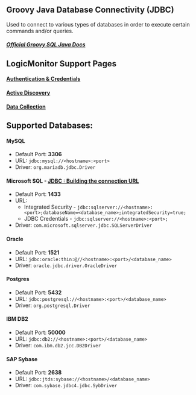 ## Groovy Java Database Connectivity (JDBC)

Used to connect to various types of databases in order to execute certain commands and/or queries.

##### [Official Groovy SQL Java Docs](http://docs.groovy-lang.org/latest/html/api/groovy/sql/Sql.html)

## LogicMonitor Support Pages

#### [Authentication & Credentials](https://www.logicmonitor.com/support/getting-started/advanced-logicmonitor-setup/defining-authentication-credentials/)

#### [Active Discovery](https://www.logicmonitor.com/support/datasources/active-discovery/jdbc-active-discovery/)

#### [Data Collection](https://www.logicmonitor.com/support/datasources/data-collection-methods/jdbc-data-collection/)

## Supported Databases:

#### MySQL
  * Default Port: __3306__
  * URL: ```jdbc:mysql://<hostname>:<port>```
  * Driver: ```org.mariadb.jdbc.Driver```

#### Microsoft SQL - [JDBC : Building the connection URL](https://docs.microsoft.com/en-us/sql/connect/jdbc/building-the-connection-url?view=sql-server-2017)
  * Default Port: __1433__
  * URL: 
    * Integrated Security - ```jdbc:sqlserver://<hostname>:<port>;databaseName=<database_name>;integratedSecurity=true;```
    * JDBC Credentials - ```jdbc:sqlserver://<hostname>:<port>;```
  * Driver: ```com.microsoft.sqlserver.jdbc.SQLServerDriver```

#### Oracle
  * Default Port: __1521__
  * URL: ```jdbc:oracle:thin:@//<hostname>:<port>/<database_name>```
  * Driver: ```oracle.jdbc.driver.OracleDriver```

#### Postgres
  * Default Port: __5432__
  * URL: ```jdbc:postgresql://<hostname>:<port>/<database_name>```
  * Driver: ```org.postgresql.Driver```

#### IBM DB2
  * Default Port: __50000__
  * URL: ```jdbc:db2://<hostname>:<port>/<database_name>```
  * Driver: ```com.ibm.db2.jcc.DB2Driver```

#### SAP Sybase
  * Default Port: __2638__
  * URL: ```jdbc:jtds:sybase://<hostname>/<database_name>```
  * Driver: ```com.sybase.jdbc4.jdbc.SybDriver```

